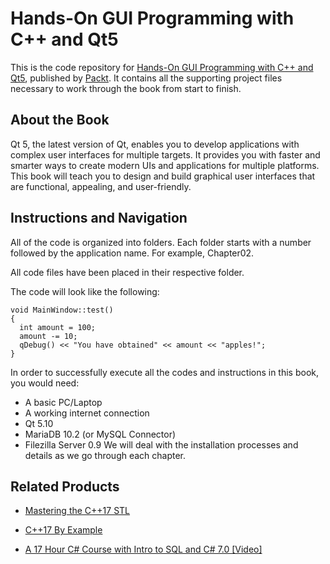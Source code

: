 # Hands-On GUI Programming with C++ and Qt5
This is the code repository for [Hands-On GUI Programming with C++ and Qt5](https://www.packtpub.com/application-development/hands-gui-programming-c-and-qt5?utm_source=github&utm_medium=repository&utm_campaign=9781788397827), published by [Packt](https://www.packtpub.com/?utm_source=github). It contains all the supporting project files necessary to work through the book from start to finish.
## About the Book
Qt 5, the latest version of Qt, enables you to develop applications with complex user interfaces for multiple targets. It provides you with faster and smarter ways to create modern UIs and applications for multiple platforms. This book will teach you to design and build graphical user interfaces that are functional, appealing, and user-friendly.
## Instructions and Navigation
All of the code is organized into folders. Each folder starts with a number followed by the application name. For example, Chapter02.

All code files have been placed in their respective folder.

The code will look like the following:
```
void MainWindow::test()
{
  int amount = 100;
  amount -= 10;
  qDebug() << "You have obtained" << amount << "apples!";
}
```

In order to successfully execute all the codes and instructions in this book, you would need:
* A basic PC/Laptop
* A working internet connection
* Qt 5.10
* MariaDB 10.2 (or MySQL Connector)
* Filezilla Server 0.9
We will deal with the installation processes and details as we go through each chapter.

## Related Products
* [Mastering the C++17 STL](https://www.packtpub.com/application-development/mastering-c17-stl?utm_source=github&utm_medium=repository&utm_campaign=9781787126824)

* [C++17 By Example](https://www.packtpub.com/application-development/c17-example?utm_source=github&utm_medium=repository&utm_campaign=9781788391818)

* [A 17 Hour C# Course with Intro to SQL and C# 7.0 [Video]](https://www.packtpub.com/application-development/17-hour-c-course-intro-sql-and-c-70-video?utm_source=github&utm_medium=repository&utm_campaign=9781788838832)

